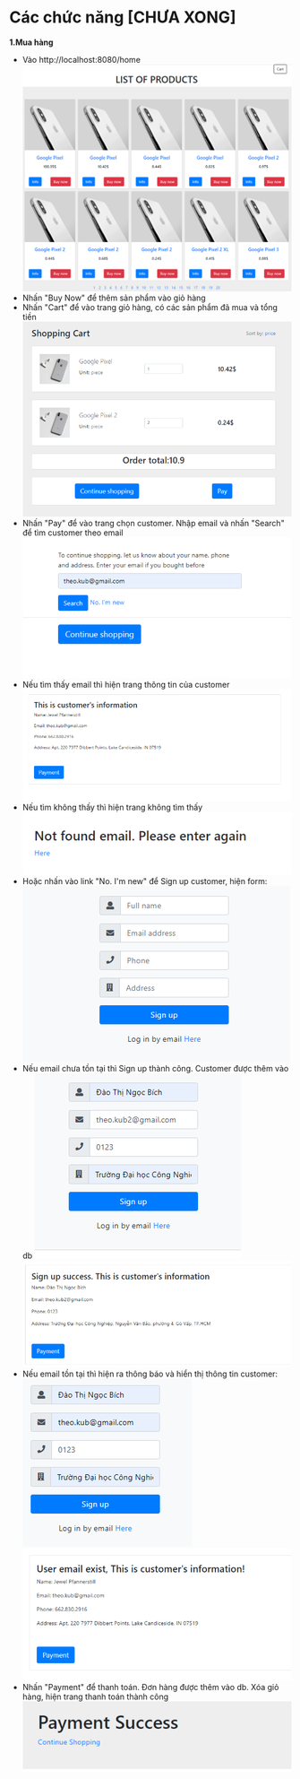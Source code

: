 # Các chức năng [CHƯA XONG]

**1.Mua hàng**
- Vào http://localhost:8080/home
  ![ERD](/img/Home.png)
- Nhấn "Buy Now" để thêm sản phẩm vào giỏ hàng
- Nhấn "Cart" để vào trang giỏ hàng, có các sản phẩm đã mua và tổng tiền
  ![ERD](/img/Cart.png)
- Nhấn "Pay" để vào trang chọn customer. Nhập email và nhấn "Search" để tìm customer theo email
  ![ERD](/img/chooseCustomer.png)
- Nếu tìm thấy email thì hiện trang thông tin của customer
  ![ERD](/img/foundCustomer.png)
- Nếu tìm không thấy thì hiện trang không tìm thấy
  ![ERD](/img/emailNotExist.png)
- Hoặc nhấn vào link "No. I'm new" để Sign up customer, hiện form:
  ![ERD](/img/formCustomer.png)
- Nếu email chưa tồn tại thì Sign up thành công. Customer được thêm vào db
  ![ERD](/img/formCustomer3.png)
  ![ERD](/img/signUpSuccess.png)
- Nếu email tồn tại thì hiện ra thông báo và hiển thị thông tin customer:
  ![ERD](/img/formCustomer2.png)
  ![ERD](/img/emailExist.png)
- Nhấn "Payment" để thanh toán. Đơn hàng được thêm vào db. Xóa giỏ hàng, hiện trang thanh toán thành công
  ![ERD](/img/PaymentSuccess.png)


